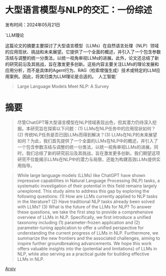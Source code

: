 # 大型语言模型与NLP的交汇：一份综述

发布时间：2024年05月21日

`LLM理论

这篇论文的摘要主要探讨了大型语言模型（LLMs）在自然语言处理（NLP）领域的应用现状、挑战和未来展望。它提供了一个全面的概述，并引入了一个包含参数冻结与调整的统一分类法，以统一视角审视LLMs的进展。此外，论文还总结了新的研究前沿及其挑战，旨在激发更多创新。这些内容主要关注LLMs的理论发展和应用分析，而不是具体的Agent行为、RAG（检索增强生成）技术或特定的LLM应用案例。因此，将其归类为LLM理论是合适的。` `人工智能`

> Large Language Models Meet NLP: A Survey

# 摘要

> 尽管ChatGPT等大型语言模型在NLP领域表现出色，但其潜力仍待深入挖掘。本研究旨在探索以下问题：(1) LLMs在NLP任务中的应用现状如何？(2) 传统NLP任务是否已因LLMs而得到解决？(3) LLMs在NLP的未来展望如何？为此，我们首先提供了一个全面的LLMs在NLP中的概述，并引入了一个包含参数冻结与调整的统一分类法，以统一视角审视LLMs的进展。同时，我们总结了新的研究前沿及其挑战，旨在激发更多创新。我们期望这项研究不仅能揭示LLMs在NLP中的潜力与局限，还能为构建高效LLMs提供实用指导。

> While large language models (LLMs) like ChatGPT have shown impressive capabilities in Natural Language Processing (NLP) tasks, a systematic investigation of their potential in this field remains largely unexplored. This study aims to address this gap by exploring the following questions: (1) How are LLMs currently applied to NLP tasks in the literature? (2) Have traditional NLP tasks already been solved with LLMs? (3) What is the future of the LLMs for NLP? To answer these questions, we take the first step to provide a comprehensive overview of LLMs in NLP. Specifically, we first introduce a unified taxonomy including (1) parameter-frozen application and (2) parameter-tuning application to offer a unified perspective for understanding the current progress of LLMs in NLP. Furthermore, we summarize the new frontiers and the associated challenges, aiming to inspire further groundbreaking advancements. We hope this work offers valuable insights into the {potential and limitations} of LLMs in NLP, while also serving as a practical guide for building effective LLMs in NLP.

[Arxiv](https://arxiv.org/abs/2405.12819)